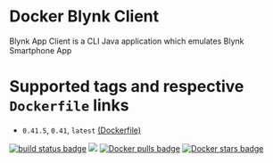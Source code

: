 # Docker Blynk Client
Blynk App Client is a CLI Java application which emulates Blynk Smartphone App

# Supported tags and respective `Dockerfile` links

* `0.41.5`, `0.41`, `latest` [(Dockerfile)](https://github.com/manios/docker-blynk-client/blob/master/Dockerfile)

 [![build status badge](https://img.shields.io/travis/manios/docker-blynk-client/master.svg)](https://travis-ci.org/manios/docker-blynk-client/branches) [![](https://images.microbadger.com/badges/image/manios/docker-blynk-client.svg)](https://microbadger.com/images/manios/docker-blynk-client) [![Docker pulls badge](https://img.shields.io/docker/pulls/manios/docker-blynk-client.svg)](https://hub.docker.com/r/manios/docker-blynk-client)  [![Docker stars badge](https://img.shields.io/docker/stars/manios/docker-blynk-client.svg)](https://hub.docker.com/r/manios/docker-blynk-client)
